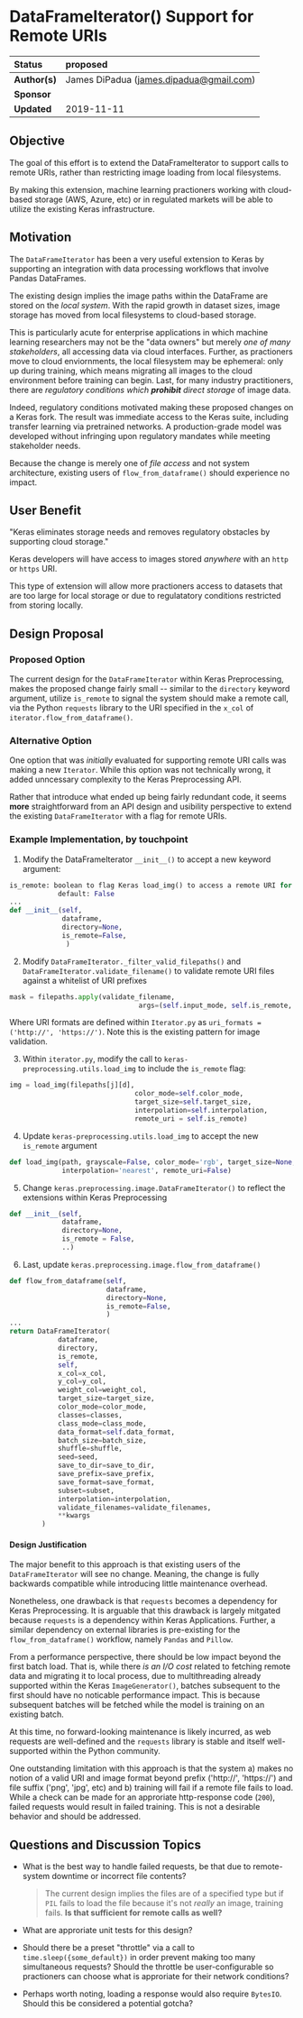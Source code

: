 # DataFrameIterator() Support for Remote URIs

| Status        | proposed 										       |
:-------------- |:---------------------------------------------------- |
| **Author(s)** | James DiPadua (james.dipadua@gmail.com)			   |
| **Sponsor**   | 								                       |
| **Updated**   | 2019-11-11                                           |

## Objective

The goal of this effort is to extend the DataFrameIterator to support calls to 
remote URIs, rather than restricting image loading from local filesystems. 

By making this extension, machine learning practioners working with cloud-based
storage (AWS, Azure, etc) or in regulated markets will be able to utilize 
the existing Keras infrastructure.

## Motivation

The `DataFrameIterator` has been a very useful extension to Keras by supporting
an integration with data processing workflows that involve Pandas DataFrames. 

The existing design implies the image paths within the DataFrame are stored 
on the _local system_. With the rapid growth in dataset sizes, image storage has 
moved from local filesystems to cloud-based storage. 

This is particularly acute for enterprise applications in which machine learning 
researchers may not be the "data owners" but merely _one of many stakeholders_, all 
accessing data via cloud interfaces. Further, as practioners move to cloud enviornments,
the local filesystem may be ephemeral: only up during training, which means migrating all
images to the cloud environment before training can begin. Last, for many industry 
practitioners, there are *regulatory conditions which **prohibit** direct storage* of image data. 

Indeed, regulatory conditions motivated making these proposed changes on a Keras fork.
The result was immediate access to the Keras suite, including transfer learning 
via pretrained networks. A production-grade model was developed without infringing upon
regulatory mandates while meeting stakeholder needs.

Because the change is merely one of _file access_ and not system architecture, existing 
users of `flow_from_dataframe()` should experience no impact.

## User Benefit

"Keras eliminates storage needs and removes regulatory obstacles by supporting cloud storage."

Keras developers will have access to images stored _anywhere_ with an `http` or `https` URI. 

This type of extension will allow more practioners access to datasets that are too large
for local storage or due to regulatatory conditions restricted from storing locally.

## Design Proposal
 
### Proposed Option
The current design for the `DataFrameIterator` within Keras Preprocessing, makes the proposed
change fairly small -- similar to the `directory` keyword argument, utilize `is_remote` 
to signal the system should make a remote call, via the Python `requests` library 
to the URI specified in the `x_col` of `iterator.flow_from_dataframe()`.

### Alternative Option
One option that was _initially_ evaluated for supporting remote URI calls was making a 
new `Iterator`. While this option was not technically wrong, it added unncessary complexity 
to the Keras Preprocessing API. 

Rather that introduce what ended up being fairly redundant code, it seems **more** straightforward 
from an API design and usibility perspective to extend the existing `DataFrameIterator` 
with a flag for remote URIs. 

### Example Implementation, by touchpoint
1. Modify the DataFrameIterator `__init__()` to accept a new keyword argument:
```python
is_remote: boolean to flag Keras load_img() to access a remote URI for image load
            default: False
...
def __init__(self,
             dataframe,
             directory=None,
             is_remote=False,
              )
```
2. Modify `DataFrameIterator._filter_valid_filepaths()` and `DataFrameIterator.validate_filename()` to validate remote URI files against a whitelist of URI prefixes
```python
mask = filepaths.apply(validate_filename, 
                                args=(self.input_mode, self.is_remote, self.white_list_formats, self.uri_formats)
```
Where URI formats are defined within `Iterator.py`  as `uri_formats = ('http://', 'https://')`. Note this 
is the existing pattern for image validation. 

3. Within `iterator.py`, modify the call to `keras-preprocessing.utils.load_img` to include the `is_remote` flag:
```python
img = load_img(filepaths[j][d],
                               color_mode=self.color_mode,
                               target_size=self.target_size,
                               interpolation=self.interpolation,
                               remote_uri = self.is_remote)
```
4. Update `keras-preprocessing.utils.load_img` to accept the new `is_remote` argument
```python 
def load_img(path, grayscale=False, color_mode='rgb', target_size=None,
             interpolation='nearest', remote_uri=False)
```

5. Change `keras.preprocessing.image.DataFrameIterator()` to reflect the extensions within Keras Preprocessing
```python
def __init__(self,
             dataframe,
             directory=None,
             is_remote = False,
             ..)
```
6. Last, update `keras.preprocessing.image.flow_from_dataframe()`
```python
def flow_from_dataframe(self,
                        dataframe,
                        directory=None,
                        is_remote=False,
                        )
...
return DataFrameIterator(
            dataframe,
            directory,
            is_remote,
            self,
            x_col=x_col,
            y_col=y_col,
            weight_col=weight_col,
            target_size=target_size,
            color_mode=color_mode,
            classes=classes,
            class_mode=class_mode,
            data_format=self.data_format,
            batch_size=batch_size,
            shuffle=shuffle,
            seed=seed,
            save_to_dir=save_to_dir,
            save_prefix=save_prefix,
            save_format=save_format,
            subset=subset,
            interpolation=interpolation,
            validate_filenames=validate_filenames,
            **kwargs
        )
```

#### Design Justification 

The major benefit to this approach is that existing users of the `DataFrameIterator` will see 
no change. Meaning, the change is fully backwards compatible while introducing little
maintenance overhead. 

Nonetheless, one drawback is that `requests` becomes a dependency for Keras Preprocessing. It is 
arguable that this drawback is largely mitgated because `requests` is a dependency within Keras Applications. 
Further, a similar dependency on external libraries is pre-existing for the `flow_from_dataframe()`
workflow, namely `Pandas` and `Pillow`. 

From a performance perspective, there should be low impact beyond the first batch load. That is, while 
there _is an I/O cost_ related to fetching remote data and migrating it to local process, due to 
multithreading already supported within the Keras `ImageGenerator()`, batches subsequent to the first 
should have no noticable performance impact. This is because subsequent batches will be fetched 
while the model is training on an existing batch. 

At this time, no forward-looking maintenance is likely incurred, as web requests are well-defined and the 
`requests` library is stable and itself well-supported within the Python community. 

One outstanding limitation with this approach is that the system a) makes no notion of a valid URI 
and image format beyond prefix ('http://', 'https://') and file suffix ('png', 'jpg', etc) and b) training
will fail if a remote file fails to load. While a check can be made for an approriate http-response code (`200`), failed requests would result in failed training. This is not a desirable behavior and should be addressed.

## Questions and Discussion Topics

* What is the best way to handle failed requests, be that due to remote-system downtime or incorrect file contents?
	> The current design implies the files are of a specified type but if `PIL` fails to load the file because it's not *really* an image, training fails. **Is that sufficient for remote calls as well?**

* What are approriate unit tests for this design? 

* Should there be a preset "throttle" via a call to `time.sleep({some_default})` in order prevent making too many simultaneous requests? Should the throttle be user-configurable so practioners can choose what is approriate 
for their network conditions? 

* Perhaps worth noting, loading a response would also require `BytesIO`. Should this be considered a potential gotcha?

